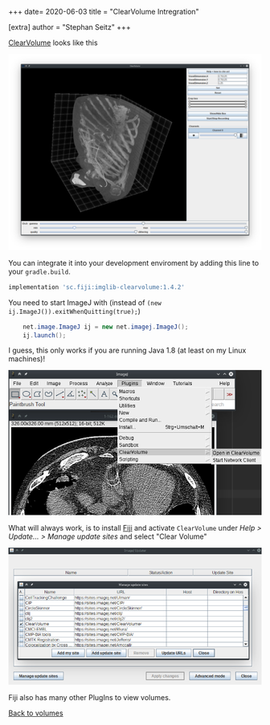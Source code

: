 +++
date= 2020-06-03
title = "ClearVolume Intregration"

[extra]
author = "Stephan Seitz"
+++

[ClearVolume](http://clearvolume.github.io/) looks like this

![](clearvolume.png)

You can integrate it into your development enviroment by adding this
line to your `gradle.build`.

```groovy
implementation 'sc.fiji:imglib-clearvolume:1.4.2'
```

You need to start ImageJ with (instead of `(new ij.ImageJ()).exitWhenQuitting(true);`)

```java
    net.image.ImageJ ij = new net.imagej.ImageJ();
    ij.launch();
```

I guess, this only works if you are running Java 1.8 (at least on my Linux machines)!

![](clearvolume_menu.png)

What will always work, is to install [Fiji](https://fiji.sc/) and
activate `ClearVolume` under *Help > Update... > Manage update sites* and
select "Clear Volume"

![](fiji.png)

Fiji also has many other PlugIns to view volumes.

[Back to volumes](../volume)
